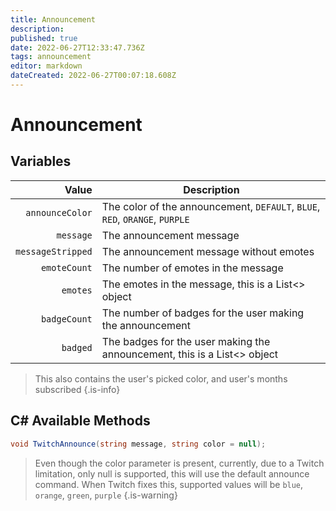 ```yaml
---
title: Announcement
description: 
published: true
date: 2022-06-27T12:33:47.736Z
tags: announcement
editor: markdown
dateCreated: 2022-06-27T00:07:18.608Z
---
```


# Announcement

## Variables
| Value | Description |
|   ---:|-------------|
| `announceColor` | The color of the announcement, `DEFAULT`, `BLUE`, `RED`, `ORANGE`, `PURPLE`
| `message` | The announcement message
| `messageStripped` | The announcement message without emotes
| `emoteCount` | The number of emotes in the message
| `emotes` | The emotes in the message, this is a List<> object
| `badgeCount` | The number of badges for the user making the announcement
| `badged` | The badges for the user making the announcement, this is a List<> object

> This also contains the user's picked color, and user's months subscribed
{.is-info}

## C# Available Methods

```csharp
void TwitchAnnounce(string message, string color = null);
```

> Even though the color parameter is present, currently, due to a Twitch limitation, only null is supported, this will use the default announce command.  When Twitch fixes this, supported values will be `blue`, `orange`, `green`, `purple`
{.is-warning}